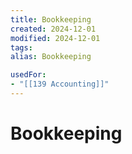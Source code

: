 ```yaml
---
title: Bookkeeping
created: 2024-12-01
modified: 2024-12-01
tags: 
alias: Bookkeeping

usedFor:
- "[[139 Accounting]]"
---
```

# Bookkeeping
